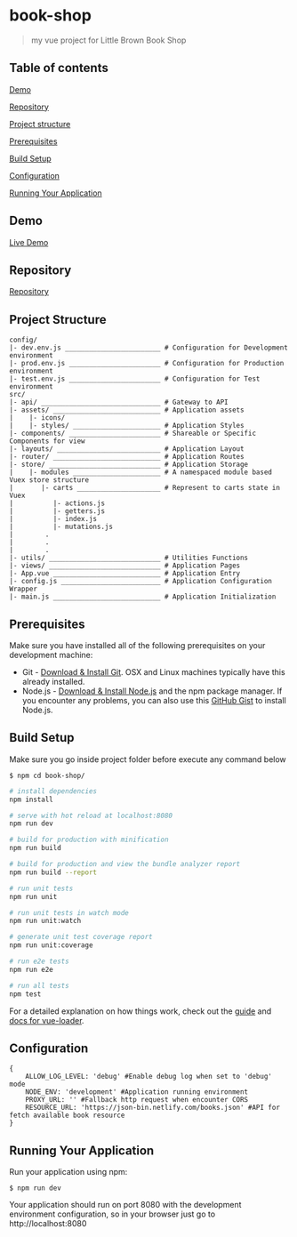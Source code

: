 # book-shop

> my vue project for Little Brown Book Shop

## Table of contents
[Demo](#demo)

[Repository](#repository)

[Project structure](#project-structure)

[Prerequisites](#prerequisites)

[Build Setup](#build-setup)

[Configuration](#configuration)

[Running Your Application](#running-your-application)
## Demo

[Live Demo](https://suptantesting1.github.io)

## Repository

[Repository](https://github.com/suptan/bookShop/tree/master/book-shop)

## Project Structure

````
config/
|- dev.env.js ________________________ # Configuration for Development environment
|- prod.env.js _______________________ # Configuration for Production environment
|- test.env.js _______________________ # Configuration for Test environment
src/
|- api/ ______________________________ # Gateway to API
|- assets/ ___________________________ # Application assets
|    |- icons/
|    |- styles/ ______________________ # Application Styles
|- components/ _______________________ # Shareable or Specific Components for view
|- layouts/ __________________________ # Application Layout
|- router/ ___________________________ # Application Routes
|- store/ ____________________________ # Application Storage
|    |- modules ______________________ # A namespaced module based Vuex store structure
|       |- carts _____________________ # Represent to carts state in Vuex
|          |- actions.js
|          |- getters.js
|          |- index.js
|          |- mutations.js
|        .
|        .
|        .
|- utils/ ____________________________ # Utilities Functions
|- views/ ____________________________ # Application Pages
|- App.vue ___________________________ # Application Entry
|- config.js _________________________ # Application Configuration Wrapper
|- main.js ___________________________ # Application Initialization
````

## Prerequisites
Make sure you have installed all of the following prerequisites on your development machine:
* Git - [Download & Install Git](https://git-scm.com/downloads). OSX and Linux machines typically have this already installed.
* Node.js - [Download & Install Node.js](https://nodejs.org/en/download/) and the npm package manager. If you encounter any problems, you can also use this [GitHub Gist](https://gist.github.com/isaacs/579814) to install Node.js.

## Build Setup

Make sure you go inside project folder before execute any command below
```
$ npm cd book-shop/
```

``` bash
# install dependencies
npm install

# serve with hot reload at localhost:8080
npm run dev

# build for production with minification
npm run build

# build for production and view the bundle analyzer report
npm run build --report

# run unit tests
npm run unit

# run unit tests in watch mode
npm run unit:watch

# generate unit test coverage report
npm run unit:coverage

# run e2e tests
npm run e2e

# run all tests
npm test
```

For a detailed explanation on how things work, check out the [guide](http://vuejs-templates.github.io/webpack/) and [docs for vue-loader](http://vuejs.github.io/vue-loader).

## Configuration
```
{
    ALLOW_LOG_LEVEL: 'debug' #Enable debug log when set to 'debug' mode
    NODE_ENV: 'development' #Application running environment
    PROXY_URL: '' #Fallback http request when encounter CORS
    RESOURCE_URL: 'https://json-bin.netlify.com/books.json' #API for fetch available book resource
}
```

## Running Your Application

Run your application using npm:
```
$ npm run dev
```
Your application should run on port 8080 with the development environment configuration, so in your browser just go to http://localhost:8080

